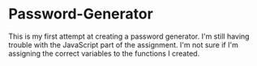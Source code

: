 # Password-Generator
This is my first attempt at creating a password generator.  I'm still having trouble with the JavaScript part of the assignment.  I'm not sure if I'm assigning the correct variables to the functions I created.  
